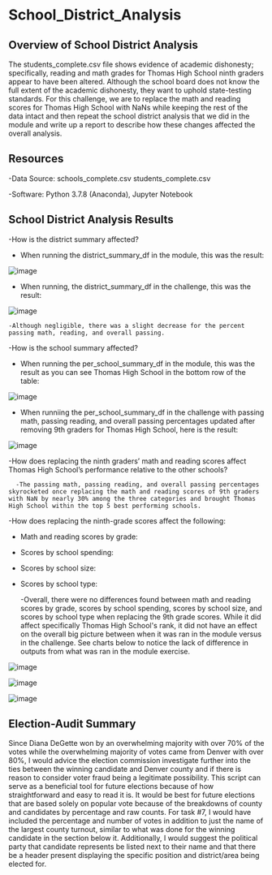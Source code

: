 # School_District_Analysis

## Overview of School District Analysis
The students_complete.csv file shows evidence of academic dishonesty; specifically, reading and math grades for Thomas High School ninth graders appear to have been altered. Although the school board does not know the full extent of the academic dishonesty, they want to uphold state-testing standards. For this challenge, we are to replace the math and reading scores for Thomas High School with NaNs while keeping the rest of the data intact and then repeat the school district analysis that we did in the module and write up a report to describe how these changes affected the overall analysis.

## Resources
-Data Source: schools_complete.csv
              students_complete.csv

-Software: Python 3.7.8 (Anaconda), Jupyter Notebook

## School District Analysis Results

-How is the district summary affected?
  
  - When running the district_summary_df in the module, this was the result:
  
  ![image](https://user-images.githubusercontent.com/70483866/94389178-be620280-0114-11eb-8b60-79e54390907a.png)
  
  - When running, the district_summary_df in the challenge, this was the result: 
  
  ![image](https://user-images.githubusercontent.com/70483866/94389316-26184d80-0115-11eb-9f95-dc79500f52eb.png)

    -Although negligible, there was a slight decrease for the percent passing math, reading, and overall passing.
    
-How is the school summary affected?

   - When running the per_school_summary_df in the module, this was the result as you can see Thomas High School in the bottom row of the table:
   
   
![image](https://user-images.githubusercontent.com/70483866/94389756-498fc800-0116-11eb-8f9e-dbc102c6970a.png)

   - When runniing the per_school_summary_df in the challenge with passing math, passing reading, and overall passing percentages updated after removing 9th graders for Thomas       High School, here is the result:
   
 ![image](https://user-images.githubusercontent.com/70483866/94389975-f79b7200-0116-11eb-93a6-686ab300680a.png)
 
-How does replacing the ninth graders’ math and reading scores affect Thomas High School’s performance relative to the other schools?
 
      -The passing math, passing reading, and overall passing percentages skyrocketed once replacing the math and reading scores of 9th graders with NaN by nearly 30% among the three categories and brought Thomas High School within the top 5 best performing schools.

-How does replacing the ninth-grade scores affect the following:

  - Math and reading scores by grade:
  
  - Scores by school spending:
  
  - Scores by school size:
  
  - Scores by school type:
  
      -Overall, there were no differences found between math and reading scores by grade, scores by school spending, scores by school size, and scores by school type when replacing the 9th grade scores. While it did affect specifically Thomas High School's rank, it did not have an effect on the overall big picture between when it was ran in the module versus in the challenge. See charts below to notice the lack of difference in outputs from what was ran in the module exercise.
      
![image](https://user-images.githubusercontent.com/70483866/94391056-223afa00-011a-11eb-9cce-b3ae432100d6.png)

![image](https://user-images.githubusercontent.com/70483866/94391095-3f6fc880-011a-11eb-956a-7780fd77d3ca.png)

![image](https://user-images.githubusercontent.com/70483866/94391127-557d8900-011a-11eb-8ac0-d08196176f20.png)

      
## Election-Audit Summary

Since Diana DeGette won by an overwhelming majority with over 70% of the votes while the overwhelming majority of votes came from Denver with over 80%, I would advice the election commission investigate further into the ties between the winning candidate and Denver county and if there is reason to consider voter fraud being a legitimate possibility. This script can serve as a beneficial tool for future elections because of how straightforward and easy to read it is. It would be best for future elections that are based solely on popular vote because of the breakdowns of county and candidates by percentage and raw counts. For task #7, I would have included the percentage and number of votes in addition to just the name of the largest county turnout, similar to what was done for the winning candidate in the section below it. Additionally, I would suggest the political party that candidate represents be listed next to their name and that there be a header present displaying the specific position and district/area being elected for.
